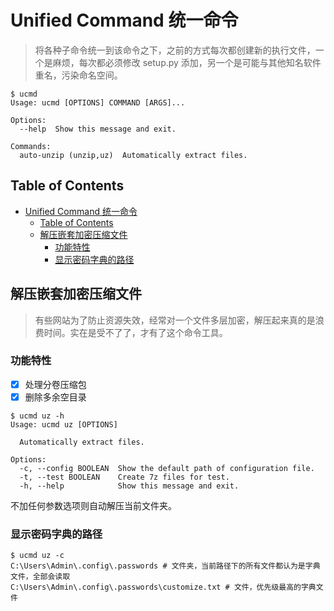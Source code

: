 # Unified Command 统一命令

> 将各种子命令统一到该命令之下，之前的方式每次都创建新的执行文件，一个是麻烦，每次都必须修改 setup.py 添加，另一个是可能与其他知名软件重名，污染命名空间。

```shell
$ ucmd
Usage: ucmd [OPTIONS] COMMAND [ARGS]...

Options:
  --help  Show this message and exit.

Commands:
  auto-unzip (unzip,uz)  Automatically extract files.
```

## Table of Contents

- [Unified Command 统一命令](#unified-command-统一命令)
  - [Table of Contents](#table-of-contents)
  - [解压嵌套加密压缩文件](#解压嵌套加密压缩文件)
    - [功能特性](#功能特性)
    - [显示密码字典的路径](#显示密码字典的路径)

## 解压嵌套加密压缩文件

> 有些网站为了防止资源失效，经常对一个文件多层加密，解压起来真的是浪费时间。实在是受不了了，才有了这个命令工具。

### 功能特性

- [x] 处理分卷压缩包
- [x] 删除多余空目录

```shell
$ ucmd uz -h
Usage: ucmd uz [OPTIONS]

  Automatically extract files.

Options:
  -c, --config BOOLEAN  Show the default path of configuration file.
  -t, --test BOOLEAN    Create 7z files for test.
  -h, --help            Show this message and exit.
```

不加任何参数选项则自动解压当前文件夹。

### 显示密码字典的路径

```shell
$ ucmd uz -c
C:\Users\Admin\.config\.passwords # 文件夹，当前路径下的所有文件都认为是字典文件，全部会读取
C:\Users\Admin\.config\.passwords\customize.txt # 文件，优先级最高的字典文件
```
